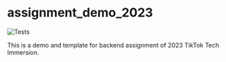 # assignment_demo_2023

![Tests](https://github.com/argo0n/TTImmersn_assignment_1/actions/workflows/test.yml/badge.svg)

This is a demo and template for backend assignment of 2023 TikTok Tech Immersion.
